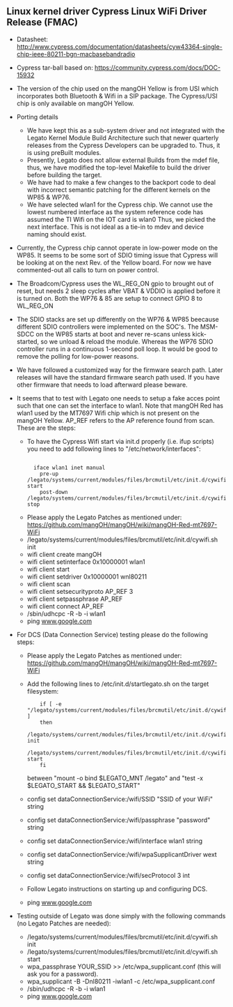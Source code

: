 ## Linux kernel driver Cypress Linux WiFi Driver Release (FMAC)

* Datasheet: http://www.cypress.com/documentation/datasheets/cyw43364-single-chip-ieee-80211-bgn-macbasebandradio

* Cypress tar-ball based on: https://community.cypress.com/docs/DOC-15932

* The version of the chip used on the mangOH Yellow is from USI which incorporates
	both Bluetooth & Wifi in a SIP package. The Cypress/USI chip is only available
	on mangOH Yellow.

* Porting details
  * We have kept this as a sub-system driver and not integrated with the Legato Kernel
	Module Build Architecture such that newer quarterly releases from the
	Cypress Developers can be upgraded to. Thus, it is using preBuilt modules.
  * Presently, Legato does not allow external Builds from the mdef file, thus, we have
	modified the top-level Makefile to build the driver before building the target.
  * We have had to make a few changes to the backport code to deal with incorrect
	semantic patching for the different kernels on the WP85 & WP76.
  * We have selected wlan1 for the Cypress chip. We cannot use the lowest numbered interface
	as the system reference code has assumed the TI Wifi on the IOT card is wlan0
	Thus, we picked the next interface. This is not ideal as a tie-in to mdev and
	device naming should exist.

* Currently, the Cypress chip cannot operate in low-power mode on the WP85. It seems
    to be some sort of SDIO timing issue that Cypress will be looking at on the
    next Rev. of the Yellow board. For now we have commented-out all calls to turn
    on power control.

* The Broadcom/Cypress uses the WL_REG_ON gpio to brought out of reset, but
    needs 2 sleep cycles after VBAT & VDDIO is applied before it is
    turned on. Both the WP76 & 85 are setup to connect GPIO 8 to WL_REG_ON

* The SDIO stacks are set up differently on the WP76 & WP85 beecause different SDIO
    controllers were implemented on the SOC's. The MSM-SDCC on the WP85 starts at boot
    and never re-scans unless kick-started, so we unload & reload the module. Whereas
    the WP76 SDIO controller runs in a continuous 1-second poll loop. It would be good
    to remove the polling for low-power reasons.

* We have followed a customized way for the firmware search path. Later releases will
    have the standard firmware search path used. If you have other firmware that needs
    to load afterward please beware.

* It seems that to test with Legato one needs to setup a fake acces point such that
    one can set the interface to wlan1. Note that mangOH Red has wlan1 used
    by the MT7697 Wifi chip which is not present on the mangOH Yellow. AP_REF refers
    to the AP reference found from scan. These are the steps:
  * To have the Cypress Wifi start via init.d properly (i.e. ifup scripts) you need to add
      following lines to "/etc/network/interfaces":
	```
      
      iface wlan1 inet manual
        pre-up /legato/systems/current/modules/files/brcmutil/etc/init.d/cywifi.sh start
        post-down /legato/systems/current/modules/files/brcmutil/etc/init.d/cywifi.sh stop
	```
  * Please apply the Legato Patches as mentioned under:
     https://github.com/mangOH/mangOH/wiki/mangOH-Red-mt7697-WiFi
  * /legato/systems/current/modules/files/brcmutil/etc/init.d/cywifi.sh init
  * wifi client create mangOH
  * wifi client setinterface 0x10000001 wlan1
  * wifi client start
  * wifi client setdriver 0x10000001 wnl80211
  * wifi client scan
  * wifi client setsecurityproto AP_REF 3
  * wifi client setpassphrase AP_REF
  * wifi client connect AP_REF
  * /sbin/udhcpc -R -b -i wlan1
  * ping www.google.com

* For DCS (Data Connection Service) testing please do the following steps:
  * Please apply the Legato Patches as mentioned under:
     https://github.com/mangOH/mangOH/wiki/mangOH-Red-mt7697-WiFi
  * Add the following lines to /etc/init.d/startlegato.sh on the target filesystem:
	```
        if [ -e "/legato/systems/current/modules/files/brcmutil/etc/init.d/cywifi.sh" ]
        then
            /legato/systems/current/modules/files/brcmutil/etc/init.d/cywifi.sh init
            /legato/systems/current/modules/files/brcmutil/etc/init.d/cywifi.sh start
        fi
	```
    between "mount -o bind $LEGATO_MNT /legato" and "test -x $LEGATO_START && $LEGATO_START"

  * config set dataConnectionService:/wifi/SSID "SSID of your WiFi" string
  * config set dataConnectionService:/wifi/passphrase "password" string
  * config set dataConnectionService:/wifi/interface wlan1 string
  * config set dataConnectionService:/wifi/wpaSupplicantDriver wext string
  * config set dataConnectionService:/wifi/secProtocol 3 int
  * Follow Legato instructions on starting up and configuring DCS.
  * ping www.google.com

* Testing outside of Legato was done simply with the following commands (no
   Legato Patches are needed):
  * /legato/systems/current/modules/files/brcmutil/etc/init.d/cywifi.sh init
  * /legato/systems/current/modules/files/brcmutil/etc/init.d/cywifi.sh start
  * wpa_passphrase YOUR_SSID >> /etc/wpa_supplicant.conf (this will ask you for a password).
  * wpa_supplicant -B -Dnl80211 -iwlan1 -c /etc/wpa_supplicant.conf
  * /sbin/udhcpc -R -b -i wlan1
  * ping www.google.com
